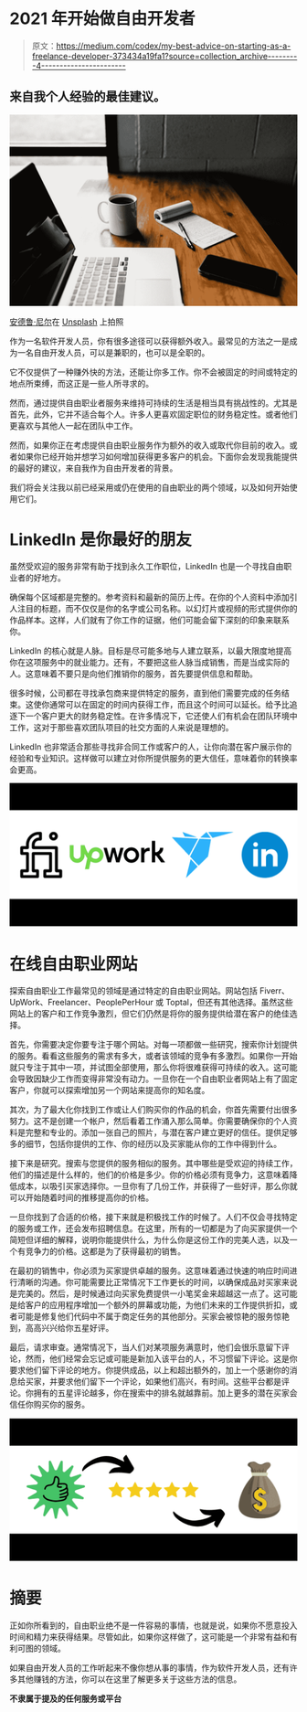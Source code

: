 # 2021 年开始做自由开发者

> 原文：<https://medium.com/codex/my-best-advice-on-starting-as-a-freelance-developer-373434a19fa1?source=collection_archive---------4----------------------->

## 来自我个人经验的最佳建议。

![](img/6a9f14f301f97a838a086feae9767bab.png)

[安德鲁·尼尔](https://unsplash.com/@andrewtneel?utm_source=medium&utm_medium=referral)在 [Unsplash](https://unsplash.com?utm_source=medium&utm_medium=referral) 上拍照

作为一名软件开发人员，你有很多途径可以获得额外收入。最常见的方法之一是成为一名自由开发人员，可以是兼职的，也可以是全职的。

它不仅提供了一种赚外快的方法，还能让你多工作。你不会被固定的时间或特定的地点所束缚，而这正是一些人所寻求的。

然而，通过提供自由职业者服务来维持可持续的生活是相当具有挑战性的。尤其是首先，此外，它并不适合每个人。许多人更喜欢固定职位的财务稳定性。或者他们更喜欢与其他人一起在团队中工作。

然而，如果你正在考虑提供自由职业服务作为额外的收入或取代你目前的收入。或者如果你已经开始并想学习如何增加获得更多客户的机会。下面你会发现我能提供的最好的建议，来自我作为自由开发者的背景。

我们将会关注我以前已经采用或仍在使用的自由职业的两个领域，以及如何开始使用它们。

# LinkedIn 是你最好的朋友

虽然受欢迎的服务非常有助于找到永久工作职位，LinkedIn 也是一个寻找自由职业者的好地方。

确保每个区域都是完整的。参考资料和最新的简历上传。在你的个人资料中添加引人注目的标题，而不仅仅是你的名字或公司名称。以幻灯片或视频的形式提供你的作品样本。这样，人们就有了你工作的证据，他们可能会留下深刻的印象来联系你。

LinkedIn 的核心就是人脉。目标是尽可能多地与人建立联系，以最大限度地提高你在这项服务中的就业能力。还有，不要把这些人脉当成销售，而是当成实际的人。这意味着不要只是向他们推销你的服务，首先要提供信息和帮助。

很多时候，公司都在寻找承包商来提供特定的服务，直到他们需要完成的任务结束。这使你通常可以在固定的时间内获得工作，而且这个时间可以延长。给予比追逐下一个客户更大的财务稳定性。在许多情况下，它还使人们有机会在团队环境中工作，这对于那些喜欢团队项目的社交方面的人来说是理想的。

LinkedIn 也非常适合那些寻找非合同工作或客户的人，让你向潜在客户展示你的经验和专业知识。这样做可以建立对你所提供服务的更大信任，意味着你的转换率会更高。

![](img/e582d7ca8293a95994cb2da537286852.png)

# 在线自由职业网站

探索自由职业工作最常见的领域是通过特定的自由职业网站。网站包括 Fiverr、UpWork、Freelancer、PeoplePerHour 或 Toptal，但还有其他选择。虽然这些网站上的客户和工作竞争激烈，但它们仍然是将你的服务提供给潜在客户的绝佳选择。

首先，你需要决定你要专注于哪个网站。对每一项都做一些研究，搜索你计划提供的服务。看看这些服务的需求有多大，或者该领域的竞争有多激烈。如果你一开始就只专注于其中一项，并试图全部使用，那么你将很难获得可持续的收入。这可能会导致因缺少工作而变得非常没有动力。一旦你在一个自由职业者网站上有了固定客户，你就可以探索增加另一个网站来提高你的知名度。

其次，为了最大化你找到工作或让人们购买你的作品的机会，你首先需要付出很多努力。这不是创建一个帐户，然后看着工作涌入那么简单。你需要确保你的个人资料是完整和专业的。添加一张自己的照片，与潜在客户建立更好的信任。提供足够多的细节，包括你提供的工作、你的经历以及买家能从你的工作中得到什么。

接下来是研究。搜索与您提供的服务相似的服务。其中哪些是受欢迎的持续工作，他们的描述是什么样的，他们的价格是多少。你的价格必须有竞争力，这意味着降低成本，以吸引买家选择你。一旦你有了几份工作，并获得了一些好评，那么你就可以开始随着时间的推移提高你的价格。

一旦你找到了合适的价格，接下来就是积极找工作的时候了。人们不仅会寻找特定的服务或工作，还会发布招聘信息。在这里，所有的一切都是为了向买家提供一个简短但详细的解释，说明你能提供什么，为什么你是这份工作的完美人选，以及一个有竞争力的价格。这都是为了获得最初的销售。

在最初的销售中，你必须为买家提供卓越的服务。这意味着通过快速的响应时间进行清晰的沟通。你可能需要比正常情况下工作更长的时间，以确保成品对买家来说是完美的。然后，是时候通过向买家免费提供一小笔奖金来超越这一点了。这可能是给客户的应用程序增加一个额外的屏幕或功能，为他们未来的工作提供折扣，或者可能是修复他们代码中不属于商定任务的其他部分。买家会被惊艳的服务惊艳到，高高兴兴给你五星好评。

最后，请求审查。通常情况下，当人们对某项服务满意时，他们会很乐意留下评论，然而，他们经常会忘记或可能是新加入该平台的人，不习惯留下评论。这是你要求他们留下评论的地方。你提供成品，以上和超出额外的，加上一个感谢你的消息给买家，并要求他们留下一个评论，如果他们高兴，有时间。这些平台都是评论。你拥有的五星评论越多，你在搜索中的排名就越靠前。加上更多的潜在买家会信任你购买你的服务。

![](img/ecdff3b383de26523af32f871e16e0b0.png)

# 摘要

正如你所看到的，自由职业绝不是一件容易的事情，也就是说，如果你不愿意投入时间和精力来获得结果。尽管如此，如果你这样做了，这可能是一个非常有益和有利可图的领域。

如果自由开发人员的工作听起来不像你想从事的事情，作为软件开发人员，还有许多其他赚钱的方法，你可以在这里了解更多关于这些方法的信息。

**不隶属于提及的任何服务或平台**